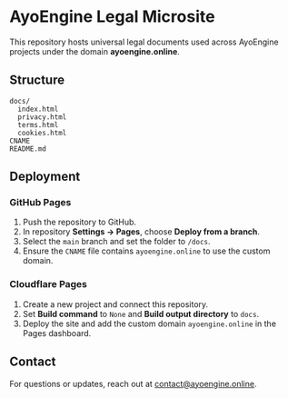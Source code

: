 # AyoEngine Legal Microsite

This repository hosts universal legal documents used across AyoEngine projects under the domain **ayoengine.online**.

## Structure

```
docs/
  index.html
  privacy.html
  terms.html
  cookies.html
CNAME
README.md
```

## Deployment

### GitHub Pages
1. Push the repository to GitHub.
2. In repository **Settings → Pages**, choose **Deploy from a branch**.
3. Select the `main` branch and set the folder to `/docs`.
4. Ensure the `CNAME` file contains `ayoengine.online` to use the custom domain.

### Cloudflare Pages
1. Create a new project and connect this repository.
2. Set **Build command** to `None` and **Build output directory** to `docs`.
3. Deploy the site and add the custom domain `ayoengine.online` in the Pages dashboard.

## Contact

For questions or updates, reach out at [contact@ayoengine.online](mailto:contact@ayoengine.online).
